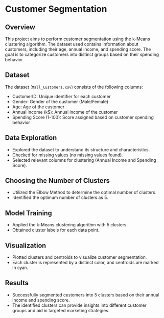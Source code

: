 # Customer Segmentation 

## Overview
This project aims to perform customer segmentation using the k-Means clustering algorithm. The dataset used contains information about customers, including their age, annual income, and spending score. The goal is to categorize customers into distinct groups based on their spending behavior.

## Dataset
The dataset (`Mall_Customers.csv`) consists of the following columns:
- CustomerID: Unique identifier for each customer
- Gender: Gender of the customer (Male/Female)
- Age: Age of the customer
- Annual Income (k$): Annual income of the customer
- Spending Score (1-100): Score assigned based on customer spending behavior

## Data Exploration
- Explored the dataset to understand its structure and characteristics.
- Checked for missing values (no missing values found).
- Selected relevant columns for clustering (Annual Income and Spending Score).

## Choosing the Number of Clusters
- Utilized the Elbow Method to determine the optimal number of clusters.
- Identified the optimum number of clusters as 5.

## Model Training
- Applied the k-Means clustering algorithm with 5 clusters.
- Obtained cluster labels for each data point.

## Visualization
- Plotted clusters and centroids to visualize customer segmentation.
- Each cluster is represented by a distinct color, and centroids are marked in cyan.

## Results
- Successfully segmented customers into 5 clusters based on their annual income and spending score.
- The identified clusters can provide insights into different customer groups and aid in targeted marketing strategies.
